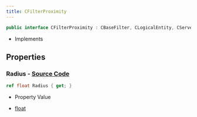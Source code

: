 ```yaml
---
title: CFilterProximity
---
```


```csharp
public interface CFilterProximity : CBaseFilter, CLogicalEntity, CServerOnlyEntity, CBaseEntity, CEntityInstance, ISchemaClass<CEntityInstance>, ISchemaClass<CBaseEntity>, ISchemaClass<CServerOnlyEntity>, ISchemaClass<CLogicalEntity>, ISchemaClass<CBaseFilter>, ISchemaClass<CFilterProximity>, ISchemaField, ISchemaClass, INativeHandle
```

- Implements

## Properties

### **Radius** - [Source Code](https://github.com/swiftly-solution/swiftlys2/blob/main/managed/src/SwiftlyS2.Generated/Schemas/Interfaces/CFilterProximity.cs#L16)

```csharp
ref float Radius { get; }
```

- Property Value

- [float](https://learn.microsoft.com/dotnet/api/system.single)

